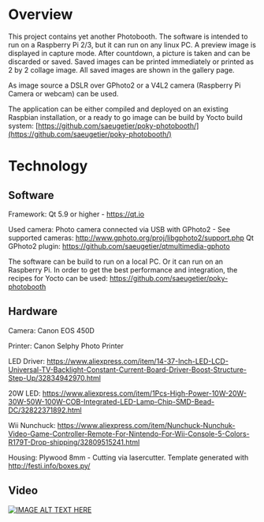 # Overview

This project contains yet another Photobooth. The software is intended to run on a Raspberry Pi 2/3, but it can run on any linux PC. A preview image is displayed in capture mode. After countdown, a picture is taken and can be discarded or saved. Saved images can be printed immediately or printed as 2 by 2 collage image. All saved images are shown in the gallery page.

As image source a DSLR over GPhoto2 or a V4L2 camera (Raspberry Pi Camera or webcam) can be used.

The application can be either compiled and deployed on an existing Raspbian installation, or a ready to go image can be build by Yocto build system: [https://github.com/saeugetier/poky-photobooth/](https://github.com/saeugetier/poky-photobooth/)

# Technology
## Software
Framework: Qt 5.9 or higher - https://qt.io

Used camera: Photo camera connected via USB with GPhoto2 - See supported cameras: http://www.gphoto.org/proj/libgphoto2/support.php
Qt GPhoto2 plugin: https://github.com/saeugetier/qtmultimedia-gphoto

The software can be build to run on a local PC. Or it can run on an Raspberry Pi. In order to get the best performance and integration, the recipes for Yocto can be used: https://github.com/saeugetier/poky-photobooth

## Hardware
Camera: Canon EOS 450D

Printer: Canon Selphy Photo Printer

LED Driver: https://www.aliexpress.com/item/14-37-Inch-LED-LCD-Universal-TV-Backlight-Constant-Current-Board-Driver-Boost-Structure-Step-Up/32834942970.html

20W LED: https://www.aliexpress.com/item/1Pcs-High-Power-10W-20W-30W-50W-100W-COB-Integrated-LED-Lamp-Chip-SMD-Bead-DC/32822371892.html

Wii Nunchuck: https://www.aliexpress.com/item/Nunchuck-Nunchuk-Video-Game-Controller-Remote-For-Nintendo-For-Wii-Console-5-Colors-R179T-Drop-shipping/32809515241.html

Housing: Plywood 8mm - Cutting via lasercutter. Template generated with http://festi.info/boxes.py/

## Video

[![IMAGE ALT TEXT HERE](https://img.youtube.com/vi/Z9pVK-X5Wz4/0.jpg)](https://youtu.be/Z9pVK-X5Wz4)
